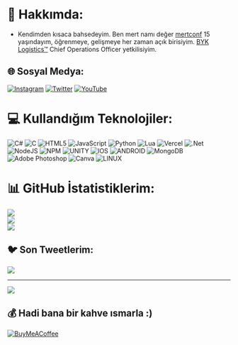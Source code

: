 # 💫 Hakkımda:
- Kendimden kısaca bahsedeyim. Ben mert namı değer [mertconf](https://github.com/mertconf) 15 yaşındayım, öğrenmeye, gelişmeye her zaman açık birisiyim.
[BYK Logistics™](https://discord.com/byklogistics) Chief Operations Officer yetkilisiyim.


## 🌐 Sosyal Medya:
[![Instagram](https://img.shields.io/badge/Instagram-%23E4405F.svg?logo=Instagram&logoColor=white)](https://instagram.com/mert.conf) [![Twitter](https://img.shields.io/badge/Twitter-%231DA1F2.svg?logo=Twitter&logoColor=white)](https://twitter.com/MertConf) [![YouTube](https://img.shields.io/badge/YouTube-%23FF0000.svg?logo=YouTube&logoColor=white)](https://youtube.com/@Codebence) 

# 💻 Kullandığım Teknolojiler:
![C#](https://img.shields.io/badge/c%23-%23239120.svg?style=for-the-badge&logo=c-sharp&logoColor=white) ![C](https://img.shields.io/badge/c-%2300599C.svg?style=for-the-badge&logo=c&logoColor=white) ![HTML5](https://img.shields.io/badge/html5-%23E34F26.svg?style=for-the-badge&logo=html5&logoColor=white) ![JavaScript](https://img.shields.io/badge/javascript-%23323330.svg?style=for-the-badge&logo=javascript&logoColor=%23F7DF1E) ![Python](https://img.shields.io/badge/python-3670A0?style=for-the-badge&logo=python&logoColor=ffdd54) ![Lua](https://img.shields.io/badge/lua-%232C2D72.svg?style=for-the-badge&logo=lua&logoColor=white) ![Vercel](https://img.shields.io/badge/vercel-%23000000.svg?style=for-the-badge&logo=vercel&logoColor=white) ![.Net](https://img.shields.io/badge/.NET-5C2D91?style=for-the-badge&logo=.net&logoColor=white) ![NodeJS](https://img.shields.io/badge/node.js-6DA55F?style=for-the-badge&logo=node.js&logoColor=white) ![NPM](https://img.shields.io/badge/NPM-%23000000.svg?style=for-the-badge&logo=npm&logoColor=white) ![UNITY](https://img.shields.io/badge/Unity-%2320232a.svg?style=for-the-badge&logo=unity&logoColor=white) ![IOS](https://img.shields.io/badge/IOS-%2320232a.svg?style=for-the-badge&logo=apple&logoColor=white) ![ANDROID](https://img.shields.io/badge/android-%2320232a.svg?style=for-the-badge&logo=android&logoColor=%a4c639) ![MongoDB](https://img.shields.io/badge/MongoDB-%234ea94b.svg?style=for-the-badge&logo=mongodb&logoColor=white) ![Adobe Photoshop](https://img.shields.io/badge/adobephotoshop-%2331A8FF.svg?style=for-the-badge&logo=adobephotoshop&logoColor=white) ![Canva](https://img.shields.io/badge/Canva-%2300C4CC.svg?style=for-the-badge&logo=Canva&logoColor=white) ![LINUX](https://img.shields.io/badge/Linux-FCC624?style=for-the-badge&logo=linux&logoColor=black)
# 📊 GitHub İstatistiklerim:
![](https://github-readme-stats.vercel.app/api?username=mertconf&theme=vision-friendly-dark&hide_border=false&include_all_commits=true&count_private=true)<br/>
![](https://github-readme-streak-stats.herokuapp.com/?user=mertconf&theme=vision-friendly-dark&hide_border=false)<br/>
![](https://github-readme-stats.vercel.app/api/top-langs/?username=mertconf&theme=vision-friendly-dark&hide_border=false&include_all_commits=true&count_private=true&layout=compact)

## 🐦 Son Tweetlerim:
[![](https://gtce.itsvg.in/api?username=MertConf)](https://github.com/VishwaGauravIn/github-twitter-card-embed)

---
[![](https://visitcount.itsvg.in/api?id=mertconf&icon=7&color=0)](https://visitcount.itsvg.in)

  ## 💰 Hadi bana bir kahve ısmarla :)
  [![BuyMeACoffee](https://img.shields.io/badge/Buy%20Me%20a%20Coffee-ffdd00?style=for-the-badge&logo=buy-me-a-coffee&logoColor=black)](https://buymeacoffee.com/mertconf) 
